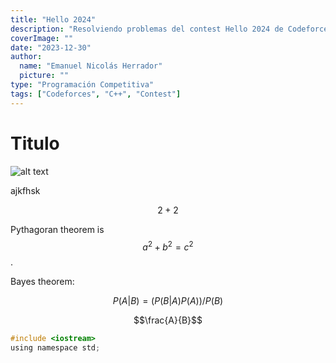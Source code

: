 ```yaml
---
title: "Hello 2024"
description: "Resolviendo problemas del contest Hello 2024 de Codeforces"
coverImage: ""
date: "2023-12-30"
author:
  name: "Emanuel Nicolás Herrador"
  picture: ""
type: "Programación Competitiva"
tags: ["Codeforces", "C++", "Contest"]
---
```


# Titulo

![alt text](https://codeforces.org/s/15654/images/codeforces-sponsored-by-ton-ny.png "Logo Title Text 1")

ajkfhsk

$$2+2$$

Pythagoran theorem is $$a^2 + b^2 = c^2$$.

Bayes theorem:

$$
P(A | B) = (P(B | A)P(A)) / P(B)
$$

$$\frac{A}{B}$$

```c
#include <iostream>
using namespace std;
```
